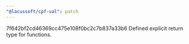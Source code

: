 ```yaml
---
"@lacussoft/cpf-val": patch
---
```


7f642bf2cd46369cc475e108f0bc2c7b837a33b6 Defined explicit return type for functions.
